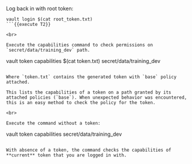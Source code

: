 Log back in with root token:

```
vault login $(cat root_token.txt)
```{{execute T2}}

<br>

Execute the capabilities command to check permissions on `secret/data/training_dev` path.

```
vault token capabilities $(cat token.txt) secret/data/training_dev
```{{execute T2}}

Where `token.txt` contains the generated token with `base` policy attached.

This lists the capabilities of a token on a path granted by its attached policies (`base`). When unexpected behavior was encountered, this is an easy method to check the policy for the token.

<br>

Execute the command without a token:

```
vault token capabilities secret/data/training_dev
```{{execute T2}}

With absence of a token, the command checks the capabilities of **current** token that you are logged in with.
